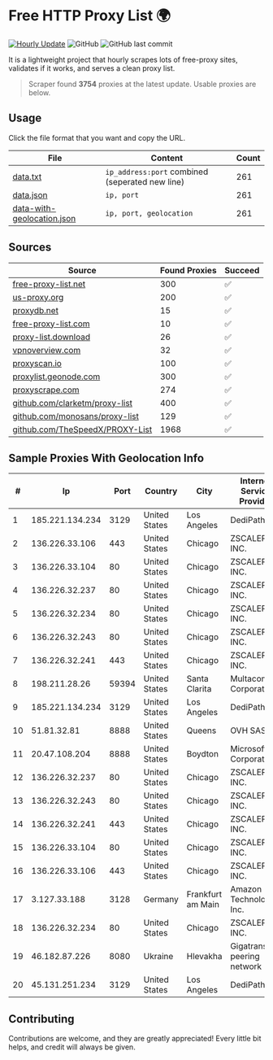 
# Free HTTP Proxy List 🌍

[![Hourly Update](https://github.com/mertguvencli/http-proxy-list/actions/workflows/main.yml/badge.svg?branch=main)](https://github.com/mertguvencli/http-proxy-list/actions/workflows/main.yml)
![GitHub](https://img.shields.io/github/license/mertguvencli/http-proxy-list)
![GitHub last commit](https://img.shields.io/github/last-commit/mertguvencli/http-proxy-list)

It is a lightweight project that hourly scrapes lots of free-proxy sites, validates if it works, and serves a clean proxy list.


> Scraper found **3754** proxies at the latest update. Usable proxies are below.

## Usage

Click the file format that you want and copy the URL.


|File|Content|Count|
|----|-------|-----|
|[data.txt](https://raw.githubusercontent.com/mertguvencli/http-proxy-list/main/proxy-list/data.txt)|`ip_address:port` combined (seperated new line)|261|
|[data.json](https://raw.githubusercontent.com/mertguvencli/http-proxy-list/main/proxy-list/data.json)|`ip, port`|261|
|[data-with-geolocation.json](https://raw.githubusercontent.com/mertguvencli/http-proxy-list/main/proxy-list/data-with-geolocation.json)|`ip, port, geolocation`|261|

## Sources

|Source|Found Proxies|Succeed|
|------|-------------|-------|
|[free-proxy-list.net](https://free-proxy-list.net)|300|✅|
|[us-proxy.org](https://www.us-proxy.org)|200|✅|
|[proxydb.net](http://proxydb.net)|15|✅|
|[free-proxy-list.com](https://free-proxy-list.com/?page=&port=&type%5B%5D=http&type%5B%5D=https&up_time=0&search=Search)|10|✅|
|[proxy-list.download](https://www.proxy-list.download/HTTP)|26|✅|
|[vpnoverview.com](https://vpnoverview.com/privacy/anonymous-browsing/free-proxy-servers)|32|✅|
|[proxyscan.io](https://www.proxyscan.io)|100|✅|
|[proxylist.geonode.com](https://proxylist.geonode.com/api/proxy-list?limit=300&page=1&sort_by=lastChecked&sort_type=desc&protocols=http,https)|300|✅|
|[proxyscrape.com](https://api.proxyscrape.com/v2/?request=displayproxies&protocol=http&timeout=10000&country=all&ssl=all&anonymity=all)|274|✅|
|[github.com/clarketm/proxy-list](https://raw.githubusercontent.com/clarketm/proxy-list/master/proxy-list-raw.txt)|400|✅|
|[github.com/monosans/proxy-list](https://raw.githubusercontent.com/monosans/proxy-list/main/proxies/http.txt)|129|✅|
|[github.com/TheSpeedX/PROXY-List](https://raw.githubusercontent.com/TheSpeedX/PROXY-List/master/http.txt)|1968|✅|


## Sample Proxies With Geolocation Info

|#|Ip|Port|Country|City|Internet Service Provider|
|-|--|----|-------|----|-------------------------|
|1|185.221.134.234|3129|United States|Los Angeles|DediPath|
|2|136.226.33.106|443|United States|Chicago|ZSCALER, INC.|
|3|136.226.33.104|80|United States|Chicago|ZSCALER, INC.|
|4|136.226.32.237|80|United States|Chicago|ZSCALER, INC.|
|5|136.226.32.234|80|United States|Chicago|ZSCALER, INC.|
|6|136.226.32.243|80|United States|Chicago|ZSCALER, INC.|
|7|136.226.32.241|443|United States|Chicago|ZSCALER, INC.|
|8|198.211.28.26|59394|United States|Santa Clarita|Multacom Corporation|
|9|185.221.134.234|3129|United States|Los Angeles|DediPath|
|10|51.81.32.81|8888|United States|Queens|OVH SAS|
|11|20.47.108.204|8888|United States|Boydton|Microsoft Corporation|
|12|136.226.32.237|80|United States|Chicago|ZSCALER, INC.|
|13|136.226.32.243|80|United States|Chicago|ZSCALER, INC.|
|14|136.226.32.241|443|United States|Chicago|ZSCALER, INC.|
|15|136.226.33.104|80|United States|Chicago|ZSCALER, INC.|
|16|136.226.33.106|443|United States|Chicago|ZSCALER, INC.|
|17|3.127.33.188|3128|Germany|Frankfurt am Main|Amazon Technologies Inc.|
|18|136.226.32.234|80|United States|Chicago|ZSCALER, INC.|
|19|46.182.87.226|8080|Ukraine|Hlevakha|Gigatrans' peering network|
|20|45.131.251.234|3129|United States|Los Angeles|DediPath|



## Contributing

Contributions are welcome, and they are greatly appreciated! Every
little bit helps, and credit will always be given.

